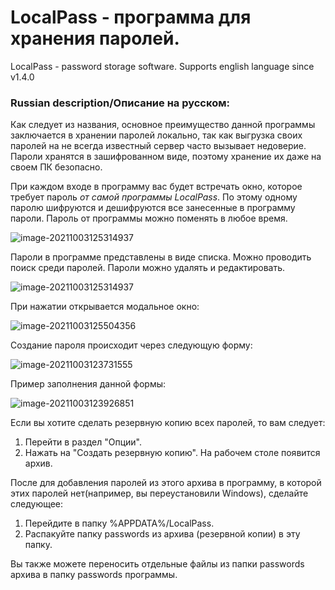 # LocalPass - программа для хранения паролей.
LocalPass - password storage software. Supports english language since v1.4.0

### Russian description/Описание на русском:
Как следует из названия, основное преимущество данной программы заключается в хранении паролей локально, так как выгрузка своих паролей на не всегда известный сервер часто вызывает недоверие. Пароли хранятся в зашифрованном виде, поэтому хранение их даже на своем ПК безопасно. 

При каждом входе в программу вас будет встречать окно, которое требует пароль *от самой программы LocalPass*. По этому одному паролю шифруются и дешифруются все занесенные в программу пароли. Пароль от программы можно поменять в любое время.

![image-20211003125314937](https://i.ibb.co/ZYsNT3g/image-20211003123049108.png)

Пароли в программе представлены в виде списка. Можно проводить поиск среди паролей. Пароли можно удалять и редактировать.

![image-20211003125314937](https://i.ibb.co/KD3ZcR4/image-20211003125314937.png)

При нажатии открывается модальное окно:

![image-20211003125504356](https://i.ibb.co/Fn2DwLd/image-20211003125504356.png)

Создание пароля происходит через следующую форму:

![image-20211003123731555](https://i.ibb.co/SNXWpNv/image-20211003123731555.png)

Пример заполнения данной формы:

![image-20211003123926851](https://i.ibb.co/G7BWVrF/image-20211003123926851.png)

Если вы хотите сделать резервную копию всех паролей, то вам следует:

1. Перейти в раздел "Опции".
2. Нажать на "Создать резервную копию". На рабочем столе появится архив.

После для добавления паролей из этого архива в программу, в которой этих паролей нет(например, вы переустановили Windows), сделайте следующее:

1. Перейдите в папку %APPDATA%/LocalPass.
2. Распакуйте папку passwords из архива (резервной копии) в эту папку.

Вы также можете переносить отдельные файлы из папки passwords архива в папку passwords программы.

